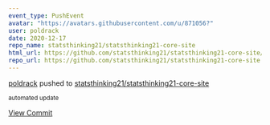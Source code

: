 ```yaml
---
event_type: PushEvent
avatar: "https://avatars.githubusercontent.com/u/871056?"
user: poldrack
date: 2020-12-17
repo_name: statsthinking21/statsthinking21-core-site
html_url: https://github.com/statsthinking21/statsthinking21-core-site/commit/87285bb713f65b69cb5c8a79f53c534592ca7e58
repo_url: https://github.com/statsthinking21/statsthinking21-core-site
---
```


<a href='https://github.com/poldrack' target='_blank'>poldrack</a> pushed to <a href='https://github.com/statsthinking21/statsthinking21-core-site' target='_blank'>statsthinking21/statsthinking21-core-site</a>

<small>automated update</small>

<a href='https://github.com/statsthinking21/statsthinking21-core-site/commit/87285bb713f65b69cb5c8a79f53c534592ca7e58' target='_blank'>View Commit</a>